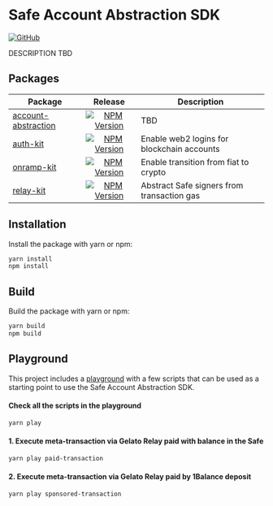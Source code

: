 # Safe Account Abstraction SDK

[![GitHub](https://img.shields.io/github/license/safe-global/account-abstraction-sdk)](https://github.com/safe-global/account-abstraction-sdk/blob/main/LICENSE.md)

DESCRIPTION TBD

## Packages

| Package | Release | Description |
| ------- | :-----: | ----------- |
| [account-abstraction](https://github.com/safe-global/account-abstraction-sdk/tree/main/packages/account-abstraction-kit) | [![NPM Version](https://badge.fury.io/js/%40safe-global%2Fsafe-core.svg)](https://badge.fury.io/js/%40safe-global%2Faccount-abstraction-kit-poc) | TBD |
| [auth-kit](https://github.com/safe-global/account-abstraction-sdk/tree/main/packages/auth-kit) | [![NPM Version](https://badge.fury.io/js/%40safe-global%2Fauth-kit.svg)](https://badge.fury.io/js/%40safe-global%2Fauth-kit) | Enable web2 logins for blockchain accounts  |
| [onramp-kit](https://github.com/safe-global/account-abstraction-sdk/tree/main/packages/onramp-kit) | [![NPM Version](https://badge.fury.io/js/%40safe-global%2Fonramp-kit.svg)](https://badge.fury.io/js/%40safe-global%2Fonramp-kit) | Enable transition from fiat to crypto |
| [relay-kit](https://github.com/safe-global/account-abstraction-sdk/tree/main/packages/relay-kit) | [![NPM Version](https://badge.fury.io/js/%40safe-global%2Frelay-kit.svg)](https://badge.fury.io/js/%40safe-global%2Frelay-kit) | Abstract Safe signers from transaction gas |


## <a name="installation">Installation</a>

Install the package with yarn or npm:

```bash
yarn install
npm install
```

## <a name="build">Build</a>

Build the package with yarn or npm:

```bash
yarn build
npm build
```

## <a name="build">Playground</a>

This project includes a [playground](https://github.com/safe-global/account-abstraction-sdk/tree/main/playground) with a few scripts that can be used as a starting point to use the Safe Account Abstraction SDK.

#### Check all the scripts in the playground

```bash
yarn play
```

#### 1. Execute meta-transaction via Gelato Relay paid with balance in the Safe

```bash
yarn play paid-transaction
```

#### 2. Execute meta-transaction via Gelato Relay paid by 1Balance deposit

```bash
yarn play sponsored-transaction
```
